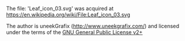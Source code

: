 The file: 'Leaf_icon_03.svg' was acquired at https://en.wikipedia.org/wiki/File:Leaf_icon_03.svg

The author is uneekGrafix (http://www.uneekgrafix.com/) and
licensed under the terms of the [GNU General Public License v2+](https://www.gnu.org/licenses/gpl-3.0.html)
